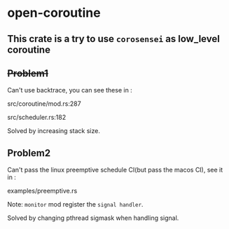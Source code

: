 # open-coroutine

## This crate is a try to use `corosensei` as low_level coroutine

## ~~Problem1~~
Can't use backtrace, you can see these in :

src/coroutine/mod.rs:287

src/scheduler.rs:182

Solved by increasing stack size.

## Problem2
Can't pass the linux preemptive schedule CI(but pass the macos CI), see it in :

examples/preemptive.rs

Note: `monitor` mod register the `signal handler`.

Solved by changing pthread sigmask when handling signal.
